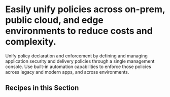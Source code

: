 # Easily unify policies across on-prem, public cloud, and edge environments to reduce costs and complexity.

Unify policy declaration and enforcement by defining and managing application security and delivery policies through a single management console.
Use built-in automation capabilities to enforce those policies across legacy and modern apps, and across environments.

## Recipes in this Section
